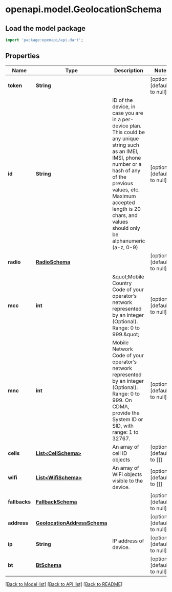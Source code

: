 # openapi.model.GeolocationSchema

## Load the model package
```dart
import 'package:openapi/api.dart';
```

## Properties
Name | Type | Description | Notes
------------ | ------------- | ------------- | -------------
**token** | **String** |  | [optional] [default to null]
**id** | **String** | ID of the device, in case you are in a per-device plan. This could be any unique string such as an IMEI, IMSI, phone number or a hash of any of the previous values, etc. Maximum accepted length is 20 chars, and values should only be alphanumeric (a-z, 0-9) | [optional] [default to null]
**radio** | [**RadioSchema**](RadioSchema.md) |  | [optional] [default to null]
**mcc** | **int** | \&quot;Mobile Country Code of your operator’s network represented by an integer (Optional). Range: 0 to 999.\&quot; | [optional] [default to null]
**mnc** | **int** | Mobile Network Code of your operator’s network represented by an integer (Optional). Range: 0 to 999. On CDMA, provide the System ID or SID, with range: 1 to 32767. | [optional] [default to null]
**cells** | [**List&lt;CellSchema&gt;**](CellSchema.md) | An array of cell ID objects | [optional] [default to []]
**wifi** | [**List&lt;WifiSchema&gt;**](WifiSchema.md) | An array of WiFi objects visible to the device. | [optional] [default to []]
**fallbacks** | [**FallbackSchema**](FallbackSchema.md) |  | [optional] [default to null]
**address** | [**GeolocationAddressSchema**](GeolocationAddressSchema.md) |  | [optional] [default to null]
**ip** | **String** | IP address of device. | [optional] [default to null]
**bt** | [**BtSchema**](BtSchema.md) |  | [optional] [default to null]

[[Back to Model list]](../README.md#documentation-for-models) [[Back to API list]](../README.md#documentation-for-api-endpoints) [[Back to README]](../README.md)


